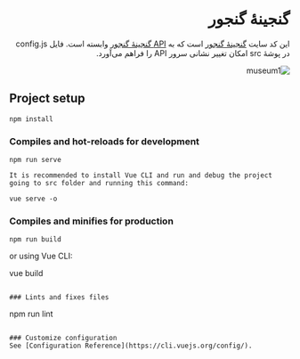 <div dir="rtl">
  
# گنجینهٔ گنجور

این کد سایت [گنجینهٔ گنجور](https://museum.ganjoor.net) است که به [API گنجینهٔ گنجور](https://ganjgah.ir) وابسته است. فایل config.js در پوشهٔ src امکان تغییر نشانی سرور API را فراهم می‌آورد.  

![museum1](https://user-images.githubusercontent.com/582212/90104893-45703c80-dd5a-11ea-950b-97aae69dcc73.jpg)


</div>


## Project setup
```
npm install
```

### Compiles and hot-reloads for development
```
npm run serve

It is recommended to install Vue CLI and run and debug the project going to src folder and running this command:

vue serve -o
```

### Compiles and minifies for production
```
npm run build
```

or using  Vue CLI:

vue build
```

### Lints and fixes files
```
npm run lint
```

### Customize configuration
See [Configuration Reference](https://cli.vuejs.org/config/).

